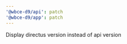 ```yaml
---
'@wbce-d9/api': patch
'@wbce-d9/app': patch
---
```


Display directus version instead of api version
